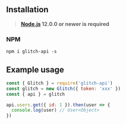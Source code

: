 ## Installation
> **[Node.js](https://nodejs.org/) 12.0.0 or newer is required**  

### NPM
```
npm i glitch-api -s
```

## Example usage
```javascript
const { Glitch } = require('glitch-api')
const glitch = new Glitch({ token: 'xxx' })
const { api } = glitch

api.users.get({ id: 1 }).then(user => {
  console.log(user) // User<Object>
})
```